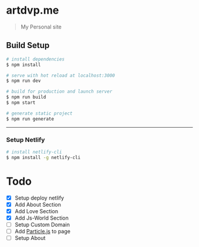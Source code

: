 # artdvp.me

> My Personal site

## Build Setup

``` bash
# install dependencies
$ npm install

# serve with hot reload at localhost:3000
$ npm run dev

# build for production and launch server
$ npm run build
$ npm start

# generate static project
$ npm run generate
```
---

### Setup Netlify

```bash
# install netlify-cli
$ npm install -g netlify-cli
```

# Todo

- [x] Setup deploy netlify
- [x] Add About Section
- [x] Add Love Section
- [x] Add Js-World Section
- [ ] Setup Custom Domain
- [ ] Add [Particle.js](https://github.com/creotip/vue-particles) to page  
- [ ] Setup About
